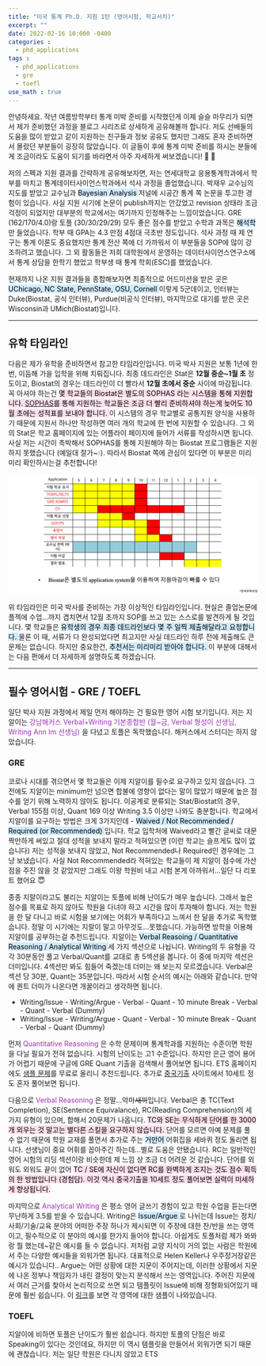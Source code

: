```yaml
---
title: "미국 통계 Ph.D. 지원 1탄 (영어시험, 학교서치)"
excerpt: ""
date: 2022-02-16 10:000 -0400
categories :
  - phd_applications
tags :
  - phd_applications
  - gre
  - toefl
use_math : true
---
```


안녕하세요. 작년 여름방학부터 통계 미박 준비를 시작했던게 이제 슬슬 마무리가 되면서 제가 준비했던 과정을 블로그 시리즈로 상세하게 공유해볼까 합니다. 저도 선배들의 도움을 많이 받았고 같이 지원하는 친구들과 정보 공유도 했지만 그래도 혼자 준비하면서 몰랐던 부분들이 굉장히 많았습니다. 이 글들이 후에 통계 미박 준비를 하시는 분들에게 조금이라도 도움이 되기를 바라면서 아주 자세하게 써보겠습니다! :raising_hand: :blue_heart:


저의 스펙과 지원 결과를 간략하게 공유해보자면, 저는 연세대학교 응용통계학과에서 학부를 마치고 통계데이터사이언스학과에서 석사 과정을 졸업했습니다. 박재우 교수님의 지도를 받았고 교수님과 <mark style='background-color: #d0ebff'> Bayesian Analysis </mark> 저널에 시공간 통계 쪽 논문을 투고한 경험이 있습니다. 사실 지원 시기에 논문이 publish까지는 안갔었고 revision 상태라 조금 걱정이 되었지만 대부분의 학교에서는 여기까지 인정해주는 느낌이었습니다. GRE (162/170/4.0)랑 토플 (30/30/29/29) 모두 좋은 점수를 받았고 수학과 과목은 <mark style='background-color: #d0ebff'> 해석학 </mark>만 들었습니다. 학부 때 GPA는 4.3 만점 4점대 극초반 정도입니다. 석사 과정 때 제 연구는 통계 이론도 중요했지만 통계 전산 쪽에 더 가까워서 이 부분들을 SOP에 많이 강조하려고 했습니다. 그 외 활동들은 저희 대학원에서 운영하는 데이터사이언스연구소에서 통계 상담을 한학기 했었고 학부생 때 통계 학회(ESC)를 했었습니다.

현재까지 나온 지원 결과들을 종합해보자면 최종적으로 어드미션을 받은 곳은 <mark style='background-color: #d0ebff'> UChicago, NC State, PennState, OSU, Cornell </mark> 이렇게 5군데이고, 인터뷰는 Duke(Biostat, 공식 인터뷰), Purdue(비공식 인터뷰), 마지막으로 대기를 받은 곳은 Wisconsin과 UMich(Biostat)입니다. 

---

## 유학 타임라인

다음은 제가 유학을 준비하면서 참고한 타임라인입니다. 미국 박사 지원은 보통 1년에 한번, 이듬해 가을 입학을 위해 치뤄집니다. 최종 데드라인은 Stat은 **12월 중순~1월 초** 정도이고, Biostat의 경우는 데드라인이 더 빨라서 **12월 초에서 중순** 사이에 마감됩니다. 꼭 아셔야 하는건 <mark style='background-color: #ffdeeb'> 몇 학교들의 Biostat은 별도의 SOPHAS 라는 시스템을 통해 지원합니다. [SOPHAS](https://sophas.org/)를 통해 지원하는 학교들은 조금 더 빨리 준비하셔야 하는게 늦어도 10월 초에는 성적표를 보내야 합니다. </mark> 이 시스템의 경우 학교별로 공통지원 양식을 사용하기 때문에 지원서 하나만 작성하면 여러 개의 학교에 한 번에 지원할 수 있습니다. 그 외의 Stat은 학교 홈페이지에 있는 어플라이 페이지에 들어가 서류를 작성하시면 됩니다. 사실 저는 시간이 촉박해서 SOPHAS를 통해 지원해야 하는 Biostat 프로그램들은 지원하지 못했습니다 (예일대 잘가~:droplet:). 따라서 Biostat 쪽에 관심이 있다면 이 부분은 미리미리 확인하시는걸 추천합니다!

![2022-02-16-1](/assets/2022-02-16-timeline.png)

위 타임라인은 미국 박사를 준비하는 가장 이상적인 타임라인입니다. 현실은 졸업논문에 플젝에 수업...까지 겹치면서 12월 초까지 SOP를 쓰고 있는 스스로를 발견하게 될 것입니다. 몇 학교들은 <mark style='background-color: #d0ebff'> 유학생의 경우 최종 데드라인보다 몇 주 일찍 제출해달라고 요청합니다. </mark> 물론 이 때, 서류가 다 완성되었다면 최고지만 사실 데드라인 하루 전에 제출해도 큰 문제는 없습니다. 하지만 중요한건, <mark style='background-color: #d0ebff'> 추천서는 미리미리 받아야 합니다. </mark> 이 부분에 대해서는 다음 편에서 더 자세하게 설명하도록 하겠습니다.

---

## 필수 영어시험 - GRE / TOEFL

일단 박사 지원 과정에서 제일 먼저 해야하는 건 필요한 영어 시험 보기입니다. 저는 지알이는 <font color='#9c36b5'> 강남해커스 Verbal+Writing 기본종합반 (월~금, Verbal 형성이 선생님, Writing Ann Im 선생님)  </font>을 다녔고 토플은 독학했습니다. 해커스에서 스터디는 하지 않았습니다.


### GRE

코로나 시대를 겪으면서 몇 학교들은 이제 지알이를 필수로 요구하고 있지 않습니다. 그 전에도 지알이는 minimum만 넘으면 합불에 영향이 없다는 말이 많았기 때문에 높은 점수를 얻기 위해 노력하지 않아도 됩니다. 이공계로 분류되는 Stat/Biostat의 경우,  Verbal 155점 이상, Quant 169 이상 Writing 3.5 이상만 나와도 충분합니다. 학교에서 지알이를 요구하는 방법은 크게 3가지인데 - <mark style='background-color: #d0ebff'> Waived / Not Recommended / Required (or Recommended) </mark> 입니다. 학교 입학처에 Waived라고 빨간 글씨로 대문짝만하게 써있고 절대 성적을 보내지 말라고 적혀있으면 (이런 학교는 슬프게도 많이 없습니다) 저는 성적을 보내지 않았고, Not Recommended나 Required인 경우에는 그냥 보냈습니다. 사실 Not Recommended라 적혀있는 학교들이 제 지알이 점수에 가산점을 주진 않을 것 같았지만 그래도 이왕 학원비 내고 시험 본게 아까워서...일단 다 리포트 했어요 :innocent: 

종종 지랄이라고도 불리는 지알이는 토플에 비해 난이도가 매우 높습니다. 그래서 높은 점수를 목표로 하지 않아도 학원을 다녀야 하고 시간을 많이 투자해야 합니다. 저는 학원을 한 달 다니고 바로 시험을 보기에는 어휘가 부족하다고 느껴서 한 달을 추가로 독학했습니다. 정말 이 시기에는 지랄이 말고 아무것도...못했습니다. 가능하면 방학을 이용해 지알이를 공부하는걸 추천드립니다. 지알이는 <mark style='background-color: #d0ebff'> Verbal Reasoing / Quantitative Reasoning / Analytical Writing </mark> 세 가지 섹션으로 나뉩니다. Writing의 두 유형을 각각 30분동안 풀고 Verbal/Quant를 교대로 총 5섹션을 봅니다. 이 중에 마지막 섹션은 더미입니다. 4섹션만 봐도 힘들어 죽겠는데 더미는 왜 보는지 모르겠습니다. Verbal은 섹션 당 30분, Quant는 35분입니다. 따라서 시험 순서의 예시는 아래와 같습니다. 만약에 퀀트 더미가 나온다면 개꿀이라고 생각하면 됩니다.

- Writing/Issue - Writing/Argue - Verbal - Quant - 10 minute Break - Verbal - Quant - Verbal (Dummy)
- Writing/Issue - Writing/Argue - Quant - Verbal - 10 minute Break - Quant - Verbal - Quant (Dummy)


먼저 <font color='#9c36b5'> Quantitative Reasoning  </font>은 수학 문제이며 통계학과를 지원하는 수준이면 학원을 다닐 필요가 전혀 없습니다. 시험의 난이도는 고1 수준입니다. 하지만 은근 영어 용어가 어렵기 때문에 구글에 GRE Quant 기출을 검색해서 풀어보면 됩니다. ETS 홈페이지에도 [샘플 문제](https://www.ets.org/gre/institutions/about/general/quantitative_reasoning_sample_questions/)를 무료로 올리니 추천드립니다. 추가로 [중국기출](gre.kmf.com) 사이트에서 10세트 정도 혼자 풀어보면 됩니다. 

다음으로 <font color='#9c36b5'> Verbal Reasoning  </font>은 정말...악마~~새끼~~입니다. Verbal은 총 TC(Text Completion), SE(Sentence Equivalance), RC(Reading Comprehension)의 세 가지 유형이 있으며, 합해서 20문제가 나옵니다. <mark style='background-color: #ffdeeb'> TC와 SE는 무식하게 단어를 한 3000개 외우는 것 말고는 별다른 스킬을 요구하지 않습니다. </mark> 단어를 모르면 아예 문제를 풀 수 없기 때문에 학원 교재를 풀면서 추가로 주는 <mark style='background-color: #d0ebff'> 거만어 </mark> 어휘집을 세바퀴 정도 돌리면 됩니다. 선생님이 중요 어휘를 꼽아주긴 하는데...별로 도움은 안됐습니다. RC는 일반적인 영어 시험의 리딩 섹션이랑 비슷한데 제 느낌 상 조금 더 어려운 것 같습니다. 단어를 외워도 외워도 끝이 없어 <mark style='background-color: #ffdeeb'> TC / SE에 자신이 없다면 RC를 완벽하게 조지는 것도 점수 획득의 한 방법입니다 (경험담). 이것 역시 중국기출을 10세트 정도 풀어보면 실력이 미세하게 향상됩니다. </mark>

마지막으로 <font color='#9c36b5'> Analytical Writing </font> 은 평소 영어 글쓰기 경험이 있고 학원 수업을 듣는다면 무난하게 3.5를 받을 수 있습니다. Writing은 <mark style='background-color: #d0ebff'> Issue/Argue </mark>로 나뉘는데  Issue는 정치/사회/기술/교육 분야의 어떠한 주장 하나가 제시되면 이 주장에 대한 찬/반을 쓰는 영역이고, 필수적으로 이 분야의 예시를 한가지 들어야 합니다. 아쉽게도 토플처럼 제가 뫄뫄랑 뭘 했는데~같은 예시를 들 수 없습니다. 저처럼 교양 지식이 거의 없는 사람은 학원에서 주는 다양한 예시들을 외워가면 됩니다. 대표적으로 Helen Keller나 우주정거장같은 예시가 있습니다.. Argue는 어떤 상황에 대한 지문이 주어지는데, 이러한 상황에서 지문에 나온 정부나 책임자가 내린 결정이 맞는지 분석해서 쓰는 영역입니다. 주어진 지문에서 여러 근거를 찾아서 논리적으로 쓰면 되고 템플릿이 Issue에 비해 정형화되어있기 때문에 훨씬 쉽습니다. 이 [링크](https://www.ets.org/gre/revised_general/prepare/analytical_writing/)를 보면 각 영역에 대한 샘플이 나와있습니다. 

### TOEFL

지알이에 비하면 토플은 난이도가 훨씬 쉽습니다. 하지만 토플의 단점은 바로 Speaking이 있다는 것인데요, 하지만 이 역시 템플릿을 만들어서 외워가면 되기 때문에 괜찮습니다. 저는 일단 학원은 다니지 않았고 ETS
